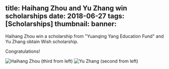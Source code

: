 title: Haihang Zhou and Yu Zhang win scholarships
date: 2018-06-27
tags: [Scholarships]
thumbnail: 
banner:
---
Haihang Zhou win a scholarship from "Yuanqing Yang Education Fund"
and Yu Zhang obtain Wish scholarship. 

Congratulations!

![Haihang Zhou (third from left)](/2018/06/27/Zhou-Zhang-scholarship/pic1.jpg)
![Yu Zhang (second from left)](/2018/06/27/Zhou-Zhang-scholarship/pic2.jpg)